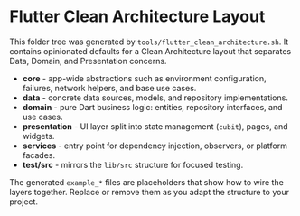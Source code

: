 # Flutter Clean Architecture Layout

This folder tree was generated by `tools/flutter_clean_architecture.sh`. It
contains opinionated defaults for a Clean Architecture layout that separates
Data, Domain, and Presentation concerns.

- **core** - app-wide abstractions such as environment configuration, failures,
  network helpers, and base use cases.
- **data** - concrete data sources, models, and repository implementations.
- **domain** - pure Dart business logic: entities, repository interfaces, and
  use cases.
- **presentation** - UI layer split into state management (`cubit`), pages, and
  widgets.
- **services** - entry point for dependency injection, observers, or platform
  facades.
- **test/src** - mirrors the `lib/src` structure for focused testing.

The generated `example_*` files are placeholders that show how to wire the
layers together. Replace or remove them as you adapt the structure to your
project.
